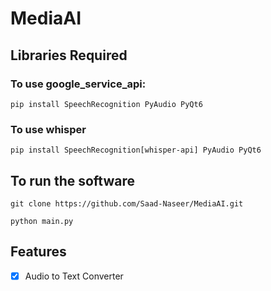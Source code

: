 # MediaAI
## Libraries Required
### To use google_service_api:
```pip install SpeechRecognition PyAudio PyQt6```
### To use whisper
```pip install SpeechRecognition[whisper-api] PyAudio PyQt6```
## To run the software
```git clone https://github.com/Saad-Naseer/MediaAI.git```

```python main.py```
## Features
- [x] Audio to Text Converter
